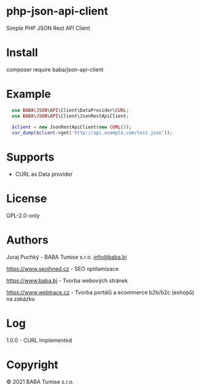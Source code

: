 # php-json-api-client

Simple PHP JSON Rest API Client

# Install

composer require baba/json-api-client

# Example
```PHP
  use BABA\JSON\API\Client\DataProvider\CURL;
  use BABA\JSON\API\Client\JsonRestApiClient;
  
  $client = new JsonRestApiClient(new CURL());
  var_dump($client->get('http://api.example.com/test.json')); 
```

# Supports

- CURL as Data provider

# License

GPL-2.0-only

# Authors

Juraj Puchký - BABA Tumise s.r.o. <info@baba.bj>

https://www.seoihned.cz - SEO optilamizace

https://www.baba.bj - Tvorba webových stránek

https://www.webtrace.cz - Tvorba portálů a ecommerce b2b/b2c (eshopů) na zakázku

# Log

1.0.0 - CURL Implemented

# Copyright

&copy; 2021 BABA Tumise s.r.o.
